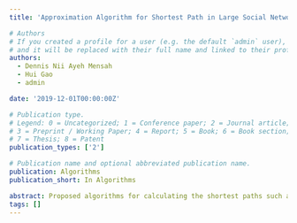 ```yaml
---
title: 'Approximation Algorithm for Shortest Path in Large Social Networks'

# Authors
# If you created a profile for a user (e.g. the default `admin` user), write the username (folder name) here
# and it will be replaced with their full name and linked to their profile.
authors:
  - Dennis Nii Ayeh Mensah
  - Hui Gao
  - admin

date: '2019-12-01T00:00:00Z'

# Publication type.
# Legend: 0 = Uncategorized; 1 = Conference paper; 2 = Journal article;
# 3 = Preprint / Working Paper; 4 = Report; 5 = Book; 6 = Book section;
# 7 = Thesis; 8 = Patent
publication_types: ['2']

# Publication name and optional abbreviated publication name.
publication: Algorithms
publication_short: In Algorithms

abstract: Proposed algorithms for calculating the shortest paths such as Dijikstra and Flowd-Warshall’s algorithms are limited to small networks due to computational complexity and cost. We propose an efficient and a more accurate approximation algorithm that is applicable to large scale networks. Our algorithm iteratively constructs levels of hierarchical networks by a node condensing procedure to construct hierarchical graphs until threshold. The shortest paths between nodes in the original network are approximated by considering their corresponding shortest paths in the highest hierarchy. Experiments on real life data show that our algorithm records high efficiency and accuracy compared with other algorithms.
tags: []
---
```


